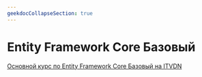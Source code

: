 ```yaml
---
geekdocCollapseSection: true
---
```


# Entity Framework Core Базовый

[Основной курс по Entity Framework Core Базовый на ITVDN](https://itvdn.com/ru/video/ef-core-basics)